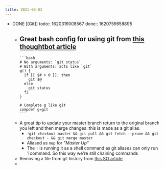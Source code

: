 ```yaml
---
title: 2021-05-02
---
```


- DONE [[Git]] 
  todo:: 1620319008567
  done:: 1620759658895
	- Great bash config for using git from [this thoughtbot article](https://thoughtbot.com/upcase/videos/git-customizing)
		-
		  ```bash
		  # No arguments: `git status`
		  # With arguments: acts like `git`
		  g() {
		    if [[ $# > 0 ]]; then
		      git $@
		    else
		      git status
		    fi
		  }
		  
		  # Complete g like git
		  compdef g=git
		  ```
	- A great tip to update your master branch return to the original branch you left and then merge changes. this is made as a git alias.
		- `!git checkout master && git pull && git fetch --prune && git checkout - && git merge master`
		- Aliased as `mup` for _"Master Up"_
		- The `!` is running it as a shell command as git aliases can only run 1 command. So this way we're still chaining commands
	- Removing a file from git history from [this SO article](https://stackoverflow.com/questions/307828/how-do-you-fix-a-bad-merge-and-replay-your-good-commits-onto-a-fixed-merge/15729420#15729420)
	-